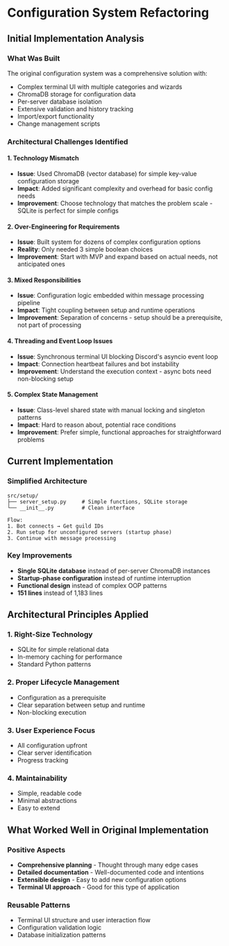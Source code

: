 # Configuration System Refactoring

## Initial Implementation Analysis

### What Was Built
The original configuration system was a comprehensive solution with:
- Complex terminal UI with multiple categories and wizards
- ChromaDB storage for configuration data
- Per-server database isolation
- Extensive validation and history tracking
- Import/export functionality
- Change management scripts

### Architectural Challenges Identified

#### 1. **Technology Mismatch**
- **Issue**: Used ChromaDB (vector database) for simple key-value configuration storage
- **Impact**: Added significant complexity and overhead for basic config needs
- **Improvement**: Choose technology that matches the problem scale - SQLite is perfect for simple configs

#### 2. **Over-Engineering for Requirements**
- **Issue**: Built system for dozens of complex configuration options
- **Reality**: Only needed 3 simple boolean choices
- **Improvement**: Start with MVP and expand based on actual needs, not anticipated ones

#### 3. **Mixed Responsibilities**
- **Issue**: Configuration logic embedded within message processing pipeline
- **Impact**: Tight coupling between setup and runtime operations
- **Improvement**: Separation of concerns - setup should be a prerequisite, not part of processing

#### 4. **Threading and Event Loop Issues**
- **Issue**: Synchronous terminal UI blocking Discord's asyncio event loop
- **Impact**: Connection heartbeat failures and bot instability
- **Improvement**: Understand the execution context - async bots need non-blocking setup

#### 5. **Complex State Management**
- **Issue**: Class-level shared state with manual locking and singleton patterns
- **Impact**: Hard to reason about, potential race conditions
- **Improvement**: Prefer simple, functional approaches for straightforward problems

## Current Implementation

### Simplified Architecture
```
src/setup/
├── server_setup.py     # Simple functions, SQLite storage
└── __init__.py         # Clean interface

Flow:
1. Bot connects → Get guild IDs
2. Run setup for unconfigured servers (startup phase)
3. Continue with message processing
```

### Key Improvements
- **Single SQLite database** instead of per-server ChromaDB instances
- **Startup-phase configuration** instead of runtime interruption
- **Functional design** instead of complex OOP patterns
- **151 lines** instead of 1,183 lines

## Architectural Principles Applied

### 1. **Right-Size Technology**
- SQLite for simple relational data
- In-memory caching for performance
- Standard Python patterns

### 2. **Proper Lifecycle Management**
- Configuration as a prerequisite
- Clear separation between setup and runtime
- Non-blocking execution

### 3. **User Experience Focus**
- All configuration upfront
- Clear server identification
- Progress tracking

### 4. **Maintainability**
- Simple, readable code
- Minimal abstractions
- Easy to extend

## What Worked Well in Original Implementation

### Positive Aspects
- **Comprehensive planning** - Thought through many edge cases
- **Detailed documentation** - Well-documented code and intentions
- **Extensible design** - Easy to add new configuration options
- **Terminal UI approach** - Good for this type of application

### Reusable Patterns
- Terminal UI structure and user interaction flow
- Configuration validation logic
- Database initialization patterns